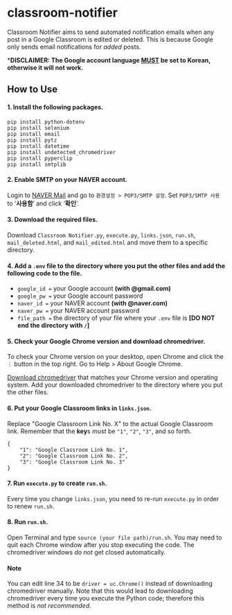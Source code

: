 # classroom-notifier
Classroom Notifier aims to send automated notification emails when any post in a Google Classroom is edited or deleted. This is because Google only sends email notifications for *added* posts.

***DISCLAIMER: The Google account language <ins>MUST</ins> be set to Korean, otherwise it will not work.**

## How to Use
#### 1. Install the following packages.
```
pip install python-dotenv
pip install selenium
pip install email
pip install pytz
pip install datetime
pip install undetected_chromedriver
pip install pyperclip
pip install smtplib
```

#### 2. Enable SMTP on your NAVER account.
Login to [NAVER Mail](https://mail.naver.com) and go to `환경설정 > POP3/SMTP 설정`. Set `POP3/SMTP 사용` to ‘**사용함**’ and click ‘**확인**’.

#### 3. Download the required files.
Download `Classroom Notifier.py`, `execute.py`, `links.json`, `run.sh`, `mail_deleted.html`, and `mail_edited.html` and move them to a specific directory.

#### 4. Add a `.env` file to the directory where you put the other files and add the following code to the file.
* `google_id =` your Google account **(with @gmail.com)**
* `google_pw =` your Google account password
* `naver_id =` your NAVER account **(with @naver.com)**
* `naver_pw =` your NAVER account password
* `file_path =` the directory of your file where your `.env` file is **[DO NOT end the directory with `/`]**

#### 5. Check your Google Chrome version and download chromedriver.
To check your Chrome version on your desktop, open Chrome and click the `⋮` button in the top right. Go to Help > About Google Chrome.

[Download chromedriver](https://chromedriver.chromium.org/downloads) that matches your Chrome version and operating system. Add your downloaded chromedriver to the directory where you put the other files.

#### 6. Put your Google Classroom links in `links.json`.
Replace "Google Classroom Link No. X" to the actual Google Classroom link. Remember that the **key**s *must* be `"1"`, `"2"`, `"3"`, and so forth.
```
{
    "1": "Google Classroom Link No. 1",
    "2": "Google Classroom Link No. 2",
    "3": "Google Classroom Link No. 3"
}
```

#### 7. Run `execute.py` to create `run.sh`.
Every time you change `links.json`, you need to re-run `execute.py` in order to renew `run.sh`.

#### 8. Run `run.sh`.
Open Terminal and type `source (your file path)/run.sh`.
You may need to quit each Chrome window after you stop executing the code. The chromedriver windows *do not* get closed automatically.

#### Note
You can edit line 34 to be `driver = uc.Chrome()` instead of downloading chromedriver manually. Note that this would lead to downloading chromedriver every time you execute the Python code; therefore this method is *not recommended*.
